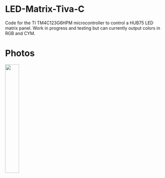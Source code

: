 # LED-Matrix-Tiva-C
Code for the TI TM4C123G6HPM microcontroller to control a HUB75 LED matrix panel. Work in progress and testing but can currently output colors in RGB and CYM.

# Photos
<img src="https://user-images.githubusercontent.com/103806406/211972616-aeca60bd-d384-4b6e-a16f-39b409e6014f.jpg" width=30% height=30%>
